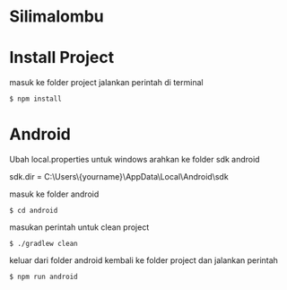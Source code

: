 # Silimalombu

# Install Project

masuk ke folder project jalankan perintah di terminal

```console
$ npm install 
```


# Android

Ubah local.properties untuk windows arahkan ke folder sdk android

sdk.dir = C:\\Users\\{yourname}\\AppData\\Local\\Android\\sdk


masuk ke folder android


```console
$ cd android
```


masukan perintah untuk clean project

```console
$ ./gradlew clean
```

keluar dari folder android kembali ke folder project dan jalankan perintah

```console
$ npm run android
```




